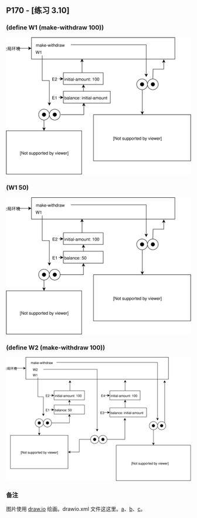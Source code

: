 ## P170 - [练习 3.10]

### (define W1 (make-withdraw 100))

<img src="./exercise_3_10_a.svg"/>

### (W1 50)

<img src="./exercise_3_10_b.svg"/>

### (define W2 (make-withdraw 100))

<img src="./exercise_3_10_c.svg"/>

### 备注

图片使用 [draw.io](https://www.draw.io) 绘画。drawio.xml 文件这这里。[a](./drawio/exercise_3_10_a.drawio.xml)、[b](./drawio/exercise_3_10_b.drawio.xml)、[c](./drawio/exercise_3_10_c.drawio.xml)。

